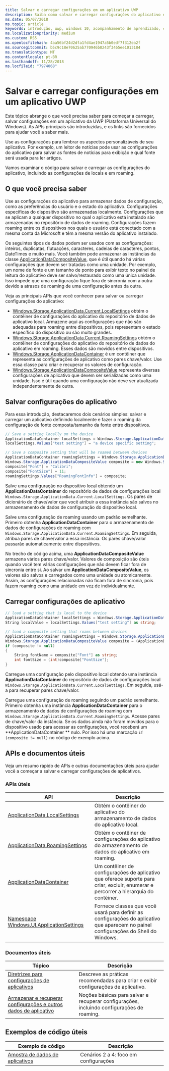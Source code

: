 ```yaml
---
title: Salvar e carregar configurações em um aplicativo UWP
description: Saiba como salvar e carregar configurações do aplicativo em aplicativos da Plataforma Universal do Windows.
ms.date: 05/07/2018
ms.topic: article
keywords: introdução, uwp, windows 10, acompanhamento de aprendizado, configurações, salvar configurações, carregar configurações
ms.localizationpriority: medium
ms.custom: RS5
ms.openlocfilehash: 4aa56bf24d2dfa1fd4ae1947a5b0edf7f312ea2f
ms.sourcegitcommit: b5c9c18e70625ab770946b8243f3465ee1013184
ms.translationtype: MT
ms.contentlocale: pt-BR
ms.lasthandoff: 11/28/2018
ms.locfileid: "7974068"
---
```

# <a name="save-and-load-settings-in-a-uwp-app"></a>Salvar e carregar configurações em um aplicativo UWP

Este tópico abrange o que você precisa saber para começar a carregar, salvar configurações em um aplicativo da UWP (Plataforma Universal do Windows). As APIs principais são introduzidas, e os links são fornecidos para ajudar você a saber mais.

Use as configurações para lembrar os aspectos personalizáveis de seu aplicativo. Por exemplo, um leitor de notícias pode usar as configurações do aplicativo para salvar as fontes de notícias para exibição e qual fonte será usada para ler artigos.

Vamos examinar o código para salvar e carregar as configurações do aplicativo, incluindo as configurações de locais e em roaming.

## <a name="what-do-you-need-to-know"></a>O que você precisa saber

Use as configurações do aplicativo para armazenar dados de configuração, como as preferências do usuário e o estado do aplicativo.  Configurações específicas do dispositivo são armazenadas localmente. Configurações que se aplicam a qualquer dispositivo no qual o aplicativo está instalado são armazenadas no repositório de dados de roaming. Configurações fazem roaming entre os dispositivos nos quais o usuário está conectado com a mesma conta da Microsoft e têm a mesma versão do aplicativo instalado.

Os seguintes tipos de dados podem ser usados com as configurações: inteiros, duplicatas, flutuações, caracteres, cadeias de caracteres, pontos, DateTimes e muito mais. Você também pode armazenar as instâncias da classe [ApplicationDataCompositeValue](https://docs.microsoft.com/uwp/api/Windows.Storage.ApplicationDataCompositeValue), que é útil quando há várias configurações que devem ser tratadas como uma unidade. Por exemplo, um nome de fonte e um tamanho de ponto para exibir texto no painel de leitura do aplicativo deve ser salvo/restaurado como uma única unidade. Isso impede que uma configuração fique fora de sincronia com a outra devido a atrasos de roaming de uma configuração antes da outra.

Veja as principais APIs que você conhecer para salvar ou carregar configurações do aplicativo:

- [Windows.Storage.ApplicationData.Current.LocalSettings](https://docs.microsoft.com/uwp/api/Windows.Storage.ApplicationData#Windows_Storage_ApplicationData_LocalSettings) obtém o contêiner de configurações do aplicativo do repositório de dados de aplicativo local. Armazene aqui as configurações que não são adequadas para roaming entre dispositivos, pois representam o estado específico do dispositivo ou são muito grandes.
- [Windows.Storage.ApplicationData.Current.RoamingSettings](https://docs.microsoft.com/uwp/api/windows.storage.applicationdata.roamingsettings#Windows_Storage_ApplicationData_RoamingSettings) obtém o contêiner de configurações do aplicativo do repositório de dados do aplicativo em roaming. Esses dados são movidos entre dispositivos.
- [Windows.Storage.ApplicationDataContainer](https://docs.microsoft.com/uwp/api/windows.storage.applicationdatacontainer) é um contêiner que representa as configurações de aplicativo como pares chave/valor. Use essa classe para criar e recuperar os valores de configuração.
- [Windows.Storage.ApplicationDataCompositeValue](https://docs.microsoft.com/uwp/api/Windows.Storage.ApplicationDataCompositeValue) representa diversas configurações de aplicativo que devem ser serializadas como uma unidade. Isso é útil quando uma configuração não deve ser atualizada independentemente de outra.

## <a name="save-app-settings"></a>Salvar configurações do aplicativo

Para essa introdução, destacaremos dois cenários simples: salvar e carregar um aplicativo definindo localmente e fazer o roaming da configuração de fonte composta/tamanho da fonte entre dispositivos.

 ```csharp
// Save a setting locally on the device
ApplicationDataContainer localSettings = Windows.Storage.ApplicationData.Current.LocalSettings;
localSettings.Values["test setting"] = "a device specific setting";

// Save a composite setting that will be roamed between devices
ApplicationDataContainer roamingSettings = Windows.Storage.ApplicationData.Current.RoamingSettings;
Windows.Storage.ApplicationDataCompositeValue composite = new Windows.Storage.ApplicationDataCompositeValue();
composite["Font"] = "Calibri";
composite["FontSize"] = 11;
roamingSettings.Values["RoamingFontInfo"] = composite;
 ```

Salve uma configuração no dispositivo local obtendo um **ApplicationDataContainer** do repositório de dados de configurações local `Windows.Storage.ApplicationData.Current.LocalSettings`. Os pares de dicionário de chave/valor que você atribuir a essa instância são salvos no armazenamento de dados de configuração do dispositivo local.

Salve uma configuração de roaming usando um padrão semelhante. Primeiro obtenha **ApplicationDataContainer** para o armazenamento de dados de configurações de roaming com `Windows.Storage.ApplicationData.Current.RoamingSettings`. Em seguida, atribua pares de chave/valor a essa instância.  Os pares chave/valor passarão automaticamente entre dispositivos.

No trecho de código acima, uma **ApplicationDataCompositeValue** armazena vários pares chave/valor. Valores de composição são úteis quando você tem várias configurações que não devem ficar fora de sincronia entre si. Ao salvar um **ApplicationDataCompositeValue**, os valores são salvos e carregados como uma unidade ou atomicamente. Assim, as configurações relacionadas não ficam fora de sincronia, pois fazem roaming como uma unidade em vez de individualmente.

## <a name="load-app-settings"></a>Carregar configurações de aplicativo

```csharp
// load a setting that is local to the device
ApplicationDataContainer localSettings = Windows.Storage.ApplicationData.Current.LocalSettings;
String localValue = localSettings.Values["test setting"] as string;

// load a composite setting that roams between devices
ApplicationDataContainer roamingSettings = Windows.Storage.ApplicationData.Current.RoamingSettings;
Windows.Storage.ApplicationDataCompositeValue composite = (ApplicationDataCompositeValue)roamingSettings.Values["RoamingFontInfo"];
if (composite != null)
{
    String fontName = composite["Font"] as string;
    int fontSize = (int)composite["FontSize"];
}
```

Carregue uma configuração pelo dispositivo local obtendo uma instância **ApplicationDataContainer** do repositório de dados de configurações local `Windows.Storage.ApplicationData.Current.LocalSettings`. Em seguida, usá-a para recuperar pares chave/valor.

Carregue uma configuração de roaming seguindo um padrão semelhante. Primeiro obtenha uma instância **ApplicationDataContainer** para o armazenamento de dados de configurações de roaming com `Windows.Storage.ApplicationData.Current.RoamingSettings`. Acesse pares de chave/valor da instância. Se os dados ainda não foram movidos para o dispositivo usado para acessar as configurações, você receberá um **ApplicationDataContainer ** nulo. Por isso há uma marcação `if (composite != null)` no código de exemplo acima.

## <a name="useful-apis-and-docs"></a>APIs e documentos úteis

Veja um resumo rápido de APIs e outras documentações úteis para ajudar você a começar a salvar e carregar configurações de aplicativos.

### <a name="useful-apis"></a>APIs úteis

| API | Descrição |
|------|---------------|
| [ApplicationData.LocalSettings](https://msdn.microsoft.com/library/windows/apps/windows.storage.applicationdata.temporaryfolder) | Obtém o contêiner do aplicativo do armazenamento de dados do aplicativo local. |
| [ApplicationData.RoamingSettings](https://docs.microsoft.com/uwp/api/windows.storage.applicationdata.roamingsettings) | Obtém o contêiner de configurações do aplicativo do armazenamento de dados do aplicativo em roaming. |
| [ApplicationDataContainer](https://docs.microsoft.com/uwp/api/windows.storage.applicationdatacontainer) | Um contêiner de configurações de aplicativo que oferece suporte para criar, excluir, enumerar e percorrer a hierarquia do contêiner. |
| [Namespace Windows.UI.ApplicationSettings](https://docs.microsoft.com/uwp/api/windows.ui.applicationsettings) | Fornece classes que você usará para definir as configurações do aplicativo que aparecem no painel configurações do Shell do Windows. |

### <a name="useful-docs"></a>Documentos úteis

| Tópico | Descrição |
|-------|----------------|
| [Diretrizes para configurações de aplicativos](https://docs.microsoft.com/windows/uwp/design/app-settings/guidelines-for-app-settings) | Descreve as práticas recomendadas para criar e exibir configurações de aplicativo. |
| [Armazenar e recuperar configurações e outros dados de aplicativo](https://docs.microsoft.com/windows/uwp/design/app-settings/store-and-retrieve-app-data#create-and-read-a-local-file) | Noções básicas para salvar e recuperar configurações, incluindo configurações de roaming. |

## <a name="useful-code-samples"></a>Exemplos de código úteis

| Exemplo de código | Descrição |
|-----------------|---------------|
| [Amostra de dados de aplicativos](https://github.com/Microsoft/Windows-universal-samples/tree/master/Samples/ApplicationData) | Cenários 2 a 4: foco em configurações |

